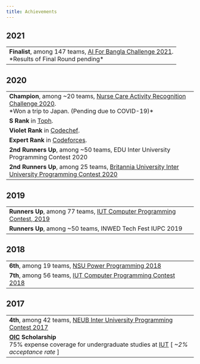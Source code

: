 ```yaml
---
title: Achievements
---
```

## 2021
<table>
<tr><td>
<b>Finalist</b>, among 147 teams, <a href="https://bangla.gov.bd/aiforbangla/"> AI For Bangla Challenge 2021</a>. <br/>
*Results of Final Round pending*
</td></tr>
</table>

## 2020
<table>
<tr><td>
<b>Champion</b>, among ~20 teams, <a href="https://abc-research.github.io/nurse2020/results/">Nurse Care Activity Recognition Challenge 2020</a>. <br/>
*Won a trip to Japan. (Pending due to COVID-19)*
</td></tr>
<tr><td>
<b>S Rank</b> in <a href="https://toph.co/u/msi1427">Toph</a>. <br/>
</td></tr>
<tr><td>
<b>Violet Rank</b> in <a href="https://www.codechef.com/users/msi1427">Codechef</a>. <br/>
</td></tr>
<tr><td>
<b>Expert Rank</b> in <a href="https://codeforces.com/profile/msi__hashman">Codeforces</a>. <br/>
</td></tr>
<tr><td>
<b>2nd Runners Up</b>, among ~50 teams, EDU Inter University Programming Contest 2020
</td></tr>
<tr><td>
<b>2nd Runners Up</b>, among 25 teams, <a href="https://toph.co/c/britannia-university-cse-carnival-2020/standings">Britannia University Inter University Programming Contest 2020</a>
</td></tr>
</table>

## 2019
<table>
<tr><td>
<b>Runners Up</b>, among 77 teams, <a href="https://toph.co/c/iut-cpc-2019/standings">IUT Computer Programming Contest, 2019</a>
</td></tr>
<tr><td>
<b>Runners Up</b>, among ~50 teams, INWED Tech Fest IUPC 2019
</td></tr>
</table>

## 2018
<table>
<tr><td>
<b>6th</b>, among 19 teams, <a href="https://toph.co/c/nsu-power-programming-2018/standings">NSU Power Programming 2018</a>
</td></tr>
<tr><td>
<b>7th</b>, among 56 teams, <a href="https://toph.co/c/19th-iutcpc/standings">IUT Computer Programming Contest 2018 </a>
</td></tr>
</table>

## 2017
<table>
<tr><td>
<b>4th</b>, among 42 teams, <a href="https://toph.co/c/neub-j-inter-2017/standings">NEUB Inter University Programming Contest 2017</a>
</td></tr>
<tr><td>
<b><a href="https://www.oic-oci.org/">OIC</a> Scholarship</b> <br/>
75% expense coverage for undergraduate studies at <a href="https://cse.iutoic-dhaka.edu/">IUT</a> [<i> ~2% acceptance rate </i>]
</td></tr>
</table>